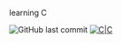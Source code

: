 learning C

![GitHub last commit](https://img.shields.io/github/last-commit/Drixner/holbertonschool-low_level_programming)
[![C|C](https://img.shields.io/badge/Repo-433%20commits-orange.svg)](https://sourcerer.io/Drixner)
